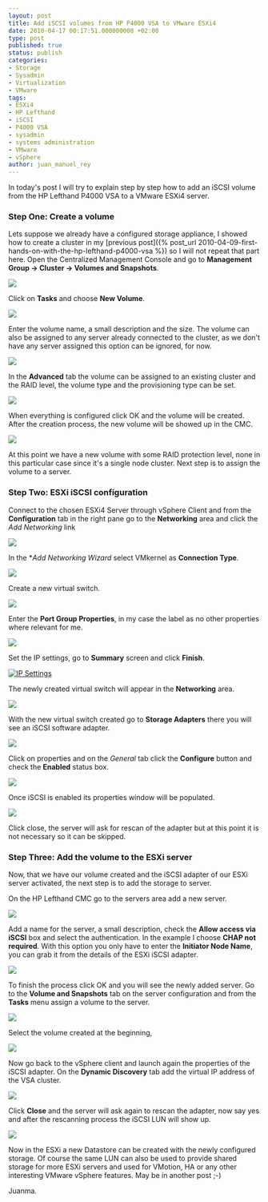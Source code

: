 ```yaml
---
layout: post
title: Add iSCSI volumes from HP P4000 VSA to VMware ESXi4
date: 2010-04-17 00:17:51.000000000 +02:00
type: post
published: true
status: publish
categories:
- Storage
- Sysadmin
- Virtualization
- VMware
tags:
- ESXi4
- HP Lefthand
- iSCSI
- P4000 VSA
- sysadmin
- systems administration
- VMware
- vSphere
author: juan_manuel_rey
---
```


In today's post I will try to explain step by step how to add an iSCSI volume from the HP Lefthand P4000 VSA to a VMware ESXi4 server.

### Step One: Create a volume

Lets suppose we already have a configured storage appliance, I showed how to create a cluster in my [previous post]({% post_url 2010-04-09-first-hands-on-with-the-hp-lefthand-p4000-vsa %}) so I will not repeat that part here. Open the Centralized Management Console and go to **Management Group -> Cluster -> Volumes and Snapshots**.

[![](/images/volumes_snapshots.png)]({{site.url}}/images/volumes_snapshots.png)

Click on **Tasks** and choose **New Volume**.

[![](/images/new_volume2.png)]({{site.url}}/images/new_volume2.png)

Enter the volume name, a small description and the size. The volume can also be assigned to any server already connected to the cluster, as we don't have any server assigned this option can be ignored, for now.

[![](/images/volume_basic.png)]({{site.url}}/images/volume_basic.png)

In the **Advanced** tab the volume can be assigned to an existing cluster and the RAID level, the volume type and the provisioning type can be set.

[![](/images/volume_advanced.png)]({{site.url}}/images/volume_advanced.png)

When everything is configured click OK and the volume will be created. After the creation process, the new volume will be showed up in the CMC.

[![](/images/new_volume_created.png)]({{site.url}}/images/new_volume_created.png)

At this point we have a new volume with some RAID protection level, none in this particular case since it's a single node cluster. Next step is to assign the volume to a server.

### Step Two: ESXi iSCSI configuration

Connect to the chosen ESXi4 Server through vSphere Client and from the **Configuration** tab in the right pane go to the **Networking** area and click the *Add Networking* link

[![](/images/esxi_add_networking.png)]({{site.url}}/images/esxi_add_networking.png)

In the **Add Networking Wizard* select VMkernel as **Connection Type**.

[![](/images/wizard.png)]({{site.url}}/images/wizard.png)

Create a new virtual switch.

[![](/images/new_vswicth.png)]({{site.url}}/images/new_vswicth.png)

Enter the **Port Group Properties**, in my case the label as no other properties where relevant for me.

[![](/images/properties.png)]({{site.url}}/images/properties.png)

Set the IP settings, go to **Summary** screen and click **Finish**.

[![IP Settings](/images/ip.png "IP Settings")]({{site.url}}/images/ip.png)

The newly created virtual switch will appear in the **Networking** area.

[![](/images/vswitch_created.png)]({{site.url}}/images/vswitch_created.png)

With the new virtual switch created go to **Storage Adapters** there you will see an iSCSI software adapter.

[![](/images/iscsi_soft_adapter.png)]({{site.url}}/images/iscsi_soft_adapter.png)

Click on properties and on the *General* tab click the **Configure** button and check the **Enabled** status box.

[![](/images/enable_iscsi.png)]({{site.url}}/images/enable_iscsi.png)

Once iSCSI is enabled its properties window will be populated.

[![](/images/iscsi_iqn.png)]({{site.url}}/images/iscsi_iqn.png)

Click close, the server will ask for rescan of the adapter but at this point it is not necessary so it can be skipped.

### Step Three: Add the volume to the ESXi server

Now, that we have our volume created and the iSCSI adapter of our ESXi server activated, the next step is to add the storage to server.

On the HP Lefthand CMC go to the servers area add a new server.

[![](/images/new_server.png)]({{site.url}}/images/new_server.png)

Add a name for the server, a small description, check the **Allow access via iSCSI** box and select the authentication. In the example I choose **CHAP not required**. With this option you only have to enter the **Initiator Node Name**, you can grab it from the details of the ESXi iSCSI adapter.

[![](/images/new_server_2.png)]({{site.url}}/images/new_server_2.png)

To finish the process click OK and you will see the newly added server. Go to the **Volume and Snapshots** tab on the server configuration and from the **Tasks** menu assign a volume to the server.

[![](/images/assign_volume.png)]({{site.url}}/images/assign_volume.png)

Select the volume created at the beginning,

[![](/images/assign_volume_2.png)]({{site.url}}/images/assign_volume_2.png)

Now go back to the vSphere client and launch again the properties of the iSCSI adapter. On the **Dynamic Discovery** tab add the virtual IP address of the VSA cluster.

[![](/images/dynamic_discovery.png)]({{site.url}}/images/dynamic_discovery.png)

Click **Close** and the server will ask again to rescan the adapter, now say yes and after the rescanning process the iSCSI LUN will show up.

[![](/images/iscsi_lun.png)]({{site.url}}/images/iscsi_lun.png)

Now in the ESXi a new Datastore can be created with the newly configured storage. Of course the same LUN can also be used to provide shared storage for more ESXi servers and used for VMotion, HA or any other interesting VMware vSphere features. May be in another post ;-)

Juanma.
